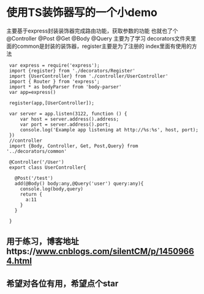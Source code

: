 # 使用TS装饰器写的一个小demo
  主要基于express封装装饰器完成路由功能，获取参数的功能
  也就也了个@Controller @Post @Get @Body @Query
  主要为了学习
  decorators文件夹里面的common是封装的装饰器，register主要是为了注册的
  index里面有使用的方法
 ```TS
  var express = require('express');
  import {register} from './decorators/Register'
  import {UserController} from './controller/UserController'
  import { Router } from 'express';
  import * as bodyParser from 'body-parser'
  var app=express()

  register(app,[UserController]);

  var server = app.listen(3122, function () {
      var host = server.address().address;
      var port = server.address().port;
      console.log('Example app listening at http://%s:%s', host, port);
  })
  //controller
  import {Body, Controller, Get, Post,Query} from '../decorators/common'

  @Controller('/User')
  export class UserController{

    @Post('/test')
    add(@Body() body:any,@Query('user') query:any){
      console.log(body,query)
      return {
        a:11
      }
    }

  }
 ```
## 用于练习，博客地址https://www.cnblogs.com/silentCM/p/14509664.html

## 希望对各位有用，希望点个star
